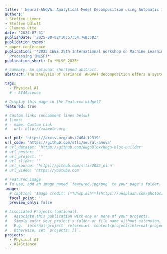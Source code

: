 ```yaml
---
title: ' Neural-ANOVA: Analytical Model Decomposition using Automatic Integration '
authors:
- Steffen Limmer
- Steffen Udluft
- Clemens Otte
date: '2024-07-31'
publishDate: '2025-08-02T10:57:54.768358Z'
publication_types:
- paper-conference
publication: '*2025 IEEE 35th International Workshop on Machine Learning for Signal
  Processing (MLSP)*'
publication_short: In *MLSP 2025*

# Summary. An optional shortened abstract.
abstract: The analysis of variance (ANOVA) decomposition offers a systematic method to understand the interaction effects that contribute to a specific decision output. In this paper we introduce Neural-ANOVA, an approach to decompose neural networks into the sum of lower-order models using the functional ANOVA decomposition. Our approach formulates a learning problem, which enables fast analytical evaluation of integrals over subspaces that appear in the calculation of the ANOVA decomposition. Finally, we conduct numerical experiments to provide insights into the approximation properties compared to other regression approaches from the literature. 

tags:
  - Physical AI
  # - AI4Science

# Display this page in the Featured widget?
featured: true

# Custom links (uncomment lines below)
# links:
# - name: Custom Link
#   url: http://example.org

url_pdf: 'https://arxiv.org/abs/2408.12319'
url_code: 'https://github.com/stli/neural-anova'
# url_dataset: 'https://github.com/HugoBlox/hugo-blox-builder'
# url_poster: ''
# url_project: ''
# url_slides: ''
# url_source: 'https://github.com/stli/2023_pinn'
# url_video: 'https://youtube.com'

# Featured image
# To use, add an image named `featured.jpg/png` to your page's folder.
image:
  # caption: 'Image credit: [**Unsplash**](https://unsplash.com/photos/pLCdAaMFLTE)'
  focal_point: ''
  preview_only: false

# Associated Projects (optional).
#   Associate this publication with one or more of your projects.
#   Simply enter your project's folder or file name without extension.
#   E.g. `internal-project` references `content/project/internal-project/index.md`.
#   Otherwise, set `projects: []`.
projects:
  - Physical AI
  - AI4Science
---
```

